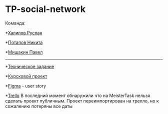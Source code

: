 # TP-social-network

Команда:

*[Халилов Руслан](https://github.com/LordOfTheApples123)

*[Потапов Никита](https://github.com/Nikita-hubn)

*[Мишакин Павел](https://github.com/mishakinGIT)



---

*[Техническое задание](https://docs.google.com/document/d/1dCidw0BKT6ENZFLSdbEDpxPtKg3KqdkvsyAnTp_CpGU/edit?usp=sharing)

*[Курсковой проект](https://github.com/LordOfTheApples123/TP-social-network/blob/main/курсач.docx)

*[Figma](https://www.figma.com/file/WVUgSzo3tYtN9jqK1H5m4I/Untitled?node-id=0-1&t=HyA5iGcAf7c3CrWk-0) - user story

*[Trello](https://trello.com/b/qyFzH3Gd/тп)
В последний момент обнаружили что на MeisterTask нельзя сделать проект публичным. Проект переимпортирован на трелло, но к сожалению потеряны все даты

